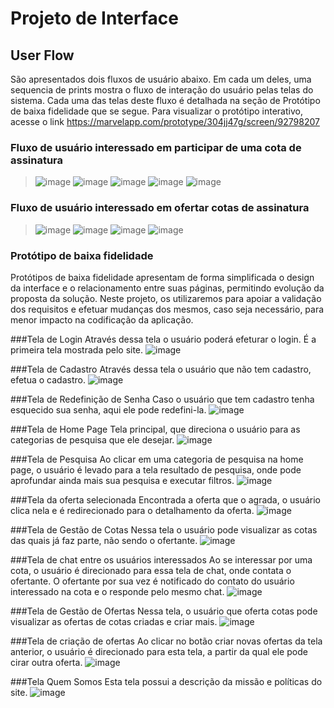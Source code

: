 
# Projeto de Interface

## User Flow

São apresentados dois fluxos de usuário abaixo. Em cada um deles, uma sequencia de prints mostra o fluxo de interação do usuário pelas telas do sistema. Cada uma das telas deste fluxo é detalhada na seção de Protótipo de baixa fidelidade que se segue. Para visualizar o protótipo interativo, acesse o link https://marvelapp.com/prototype/304jj47g/screen/92798207

### Fluxo de usuário interessado em participar de uma cota de assinatura
>![image](https://github.com/ICEI-PUC-Minas-PMV-ADS/pmv-ads-2023-2-e1-proj-web-t8-pmv-ads-2023-2-e1-projsharing/assets/145268471/ad3bc810-0478-4933-945a-b720f3d8228f)
>![image](https://github.com/ICEI-PUC-Minas-PMV-ADS/pmv-ads-2023-2-e1-proj-web-t8-pmv-ads-2023-2-e1-projsharing/assets/145268471/f2ba59aa-bcd5-4b14-9993-25905adc887c)
>![image](https://github.com/ICEI-PUC-Minas-PMV-ADS/pmv-ads-2023-2-e1-proj-web-t8-pmv-ads-2023-2-e1-projsharing/assets/145268471/a7bfcf5f-6518-4c55-9321-1722088570c9)
>![image](https://github.com/ICEI-PUC-Minas-PMV-ADS/pmv-ads-2023-2-e1-proj-web-t8-pmv-ads-2023-2-e1-projsharing/assets/145268471/97e13d7e-b82b-4eb7-a949-981a84d44674)
>![image](https://github.com/ICEI-PUC-Minas-PMV-ADS/pmv-ads-2023-2-e1-proj-web-t8-pmv-ads-2023-2-e1-projsharing/assets/145268471/8c18d2d1-db6a-4ea8-bfd4-a6a1eebcbb6e)

### Fluxo de usuário interessado em ofertar cotas de assinatura
>![image](https://github.com/ICEI-PUC-Minas-PMV-ADS/pmv-ads-2023-2-e1-proj-web-t8-pmv-ads-2023-2-e1-projsharing/assets/145268471/4fad3afa-17ef-435a-97bd-2e6235df698f)
>![image](https://github.com/ICEI-PUC-Minas-PMV-ADS/pmv-ads-2023-2-e1-proj-web-t8-pmv-ads-2023-2-e1-projsharing/assets/145268471/b0252a2e-bd72-4a4f-9c42-f12aaa219a84)
>![image](https://github.com/ICEI-PUC-Minas-PMV-ADS/pmv-ads-2023-2-e1-proj-web-t8-pmv-ads-2023-2-e1-projsharing/assets/145268471/d9a2b16d-b1ec-4afb-95b3-e020b5aa47d0)
>![image](https://github.com/ICEI-PUC-Minas-PMV-ADS/pmv-ads-2023-2-e1-proj-web-t8-pmv-ads-2023-2-e1-projsharing/assets/145268471/eded2068-d3cb-44ec-a5c9-d3076e8f50c8)





### Protótipo de baixa fidelidade

Protótipos de baixa fidelidade apresentam de forma simplificada o design da interface e o relacionamento entre suas páginas, permitindo evolução da proposta da solução. Neste projeto, os utilizaremos para apoiar a validação dos requisitos e efetuar mudanças dos mesmos, caso seja necessário, para menor impacto na codificação da aplicação.

###Tela de Login
Através dessa tela o usuário poderá efeturar o login. É a primeira tela mostrada pelo site.
![image](https://github.com/ICEI-PUC-Minas-PMV-ADS/pmv-ads-2023-2-e1-proj-web-t8-pmv-ads-2023-2-e1-projsharing/assets/145268471/cf1d7716-0e54-4306-85eb-b15c0c0bcb83)

###Tela de Cadastro
Através dessa tela o usuário que não tem cadastro, efetua o cadastro.
![image](https://github.com/ICEI-PUC-Minas-PMV-ADS/pmv-ads-2023-2-e1-proj-web-t8-pmv-ads-2023-2-e1-projsharing/assets/145268471/92e2bde6-e109-4fcb-87b6-b8e760d5c630)

###Tela de Redefinição de Senha
Caso o usuário que tem cadastro tenha esquecido sua senha, aqui ele pode redefini-la.
![image](https://github.com/ICEI-PUC-Minas-PMV-ADS/pmv-ads-2023-2-e1-proj-web-t8-pmv-ads-2023-2-e1-projsharing/assets/145268471/8a70fd29-da66-4339-b1b1-83938e0a6690)

###Tela de Home Page
Tela principal, que direciona o usuário para as categorias de pesquisa que ele desejar.
![image](https://github.com/ICEI-PUC-Minas-PMV-ADS/pmv-ads-2023-2-e1-proj-web-t8-pmv-ads-2023-2-e1-projsharing/assets/145268471/a248d981-8371-47ce-9751-eae5d04ca317)

###Tela de Pesquisa
Ao clicar em uma categoria de pesquisa na home page, o usuário é levado para a tela resultado de pesquisa, onde pode aprofundar ainda mais sua pesquisa e executar filtros.
![image](https://github.com/ICEI-PUC-Minas-PMV-ADS/pmv-ads-2023-2-e1-proj-web-t8-pmv-ads-2023-2-e1-projsharing/assets/145268471/89a2532c-be6d-405c-8fbf-f962cdb4c3f3)

###Tela da oferta selecionada
Encontrada a oferta que o agrada, o usuário clica nela e é redirecionado para o detalhamento da oferta.
![image](https://github.com/ICEI-PUC-Minas-PMV-ADS/pmv-ads-2023-2-e1-proj-web-t8-pmv-ads-2023-2-e1-projsharing/assets/145268471/4edcdc63-3cd4-4ee5-b029-33fb0c7efec5)

###Tela de Gestão de Cotas
Nessa tela o usuário pode visualizar as cotas das quais já faz parte, não sendo o ofertante.
![image](https://github.com/ICEI-PUC-Minas-PMV-ADS/pmv-ads-2023-2-e1-proj-web-t8-pmv-ads-2023-2-e1-projsharing/assets/145268471/69aee30e-b0da-4419-8e6b-753d6413a4c6)

###Tela de chat entre os usuários interessados
Ao se interessar  por uma cota, o usuário é direcionado para essa tela de chat, onde contata o ofertante. O ofertante por sua vez é notificado do contato do usuário interessado na cota e o responde pelo mesmo chat.
![image](https://github.com/ICEI-PUC-Minas-PMV-ADS/pmv-ads-2023-2-e1-proj-web-t8-pmv-ads-2023-2-e1-projsharing/assets/145268471/db2d23f8-03ef-4ebc-88a6-4ceeac2420ed)

###Tela de Gestão de Ofertas
Nessa tela, o usuário que oferta cotas pode visualizar as ofertas de cotas criadas e criar mais.
![image](https://github.com/ICEI-PUC-Minas-PMV-ADS/pmv-ads-2023-2-e1-proj-web-t8-pmv-ads-2023-2-e1-projsharing/assets/145268471/b50d9dc7-20e4-4483-bb58-7aa3fb21a4ab)

###Tela de criação de ofertas
Ao clicar no botão criar novas ofertas da tela anterior, o usuário é direcionado para esta tela, a partir da qual ele pode cirar outra oferta.
![image](https://github.com/ICEI-PUC-Minas-PMV-ADS/pmv-ads-2023-2-e1-proj-web-t8-pmv-ads-2023-2-e1-projsharing/assets/145268471/84e8c0df-0bf5-4f77-825a-8490d87b8e79)

###Tela Quem Somos
Esta tela possui a descrição da missão e políticas do site.
![image](https://github.com/ICEI-PUC-Minas-PMV-ADS/pmv-ads-2023-2-e1-proj-web-t8-pmv-ads-2023-2-e1-projsharing/assets/145268471/b6196bab-de99-40b1-83ec-c7c53d2de57f)





